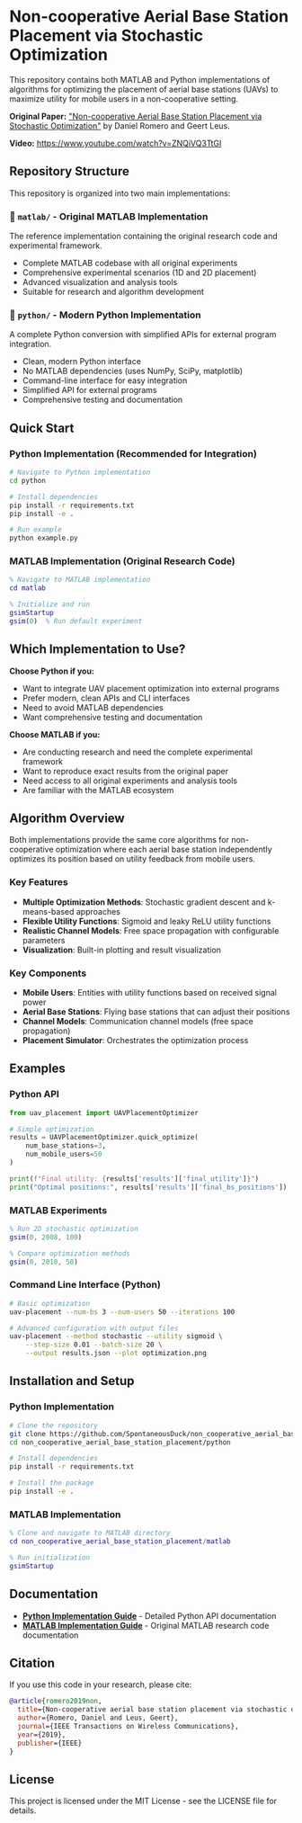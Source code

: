 

# Non-cooperative Aerial Base Station Placement via Stochastic Optimization

This repository contains both MATLAB and Python implementations of algorithms for optimizing the placement of aerial base stations (UAVs) to maximize utility for mobile users in a non-cooperative setting.

**Original Paper:** ["Non-cooperative Aerial Base Station Placement via Stochastic Optimization"](https://arxiv.org/abs/1905.03988) by Daniel Romero and Geert Leus.

**Video:** https://www.youtube.com/watch?v=ZNQiVQ3TtGI

## Repository Structure

This repository is organized into two main implementations:

### 📁 `matlab/` - Original MATLAB Implementation
The reference implementation containing the original research code and experimental framework.

- Complete MATLAB codebase with all original experiments
- Comprehensive experimental scenarios (1D and 2D placement)
- Advanced visualization and analysis tools
- Suitable for research and algorithm development

### 📁 `python/` - Modern Python Implementation  
A complete Python conversion with simplified APIs for external program integration.

- Clean, modern Python interface
- No MATLAB dependencies (uses NumPy, SciPy, matplotlib)
- Command-line interface for easy integration
- Simplified API for external programs
- Comprehensive testing and documentation

## Quick Start

### Python Implementation (Recommended for Integration)

```bash
# Navigate to Python implementation
cd python

# Install dependencies
pip install -r requirements.txt
pip install -e .

# Run example
python example.py
```

### MATLAB Implementation (Original Research Code)

```matlab
% Navigate to MATLAB implementation
cd matlab

% Initialize and run
gsimStartup
gsim(0)  % Run default experiment
```

## Which Implementation to Use?

**Choose Python if you:**
- Want to integrate UAV placement optimization into external programs
- Prefer modern, clean APIs and CLI interfaces
- Need to avoid MATLAB dependencies
- Want comprehensive testing and documentation

**Choose MATLAB if you:**
- Are conducting research and need the complete experimental framework
- Want to reproduce exact results from the original paper
- Need access to all original experiments and analysis tools
- Are familiar with the MATLAB ecosystem

## Algorithm Overview

Both implementations provide the same core algorithms for non-cooperative optimization where each aerial base station independently optimizes its position based on utility feedback from mobile users.

### Key Features

- **Multiple Optimization Methods**: Stochastic gradient descent and k-means-based approaches
- **Flexible Utility Functions**: Sigmoid and leaky ReLU utility functions  
- **Realistic Channel Models**: Free space propagation with configurable parameters
- **Visualization**: Built-in plotting and result visualization

### Key Components

- **Mobile Users**: Entities with utility functions based on received signal power
- **Aerial Base Stations**: Flying base stations that can adjust their positions
- **Channel Models**: Communication channel models (free space propagation)
- **Placement Simulator**: Orchestrates the optimization process

## Examples

### Python API

```python
from uav_placement import UAVPlacementOptimizer

# Simple optimization
results = UAVPlacementOptimizer.quick_optimize(
    num_base_stations=3,
    num_mobile_users=50
)

print(f"Final utility: {results['results']['final_utility']}")
print("Optimal positions:", results['results']['final_bs_positions'])
```

### MATLAB Experiments

```matlab
% Run 2D stochastic optimization  
gsim(0, 2008, 100)

% Compare optimization methods
gsim(0, 2010, 50)
```

### Command Line Interface (Python)

```bash
# Basic optimization
uav-placement --num-bs 3 --num-users 50 --iterations 100

# Advanced configuration with output files
uav-placement --method stochastic --utility sigmoid \
    --step-size 0.01 --batch-size 20 \
    --output results.json --plot optimization.png
```

## Installation and Setup

### Python Implementation

```bash
# Clone the repository
git clone https://github.com/SpontaneousDuck/non_cooperative_aerial_base_station_placement.git
cd non_cooperative_aerial_base_station_placement/python

# Install dependencies
pip install -r requirements.txt

# Install the package
pip install -e .
```

### MATLAB Implementation

```matlab
% Clone and navigate to MATLAB directory
cd non_cooperative_aerial_base_station_placement/matlab

% Run initialization
gsimStartup
```

## Documentation

- **[Python Implementation Guide](python/README.md)** - Detailed Python API documentation
- **[MATLAB Implementation Guide](matlab/README.md)** - Original MATLAB research code documentation

## Citation

If you use this code in your research, please cite:

```bibtex
@article{romero2019non,
  title={Non-cooperative aerial base station placement via stochastic optimization},
  author={Romero, Daniel and Leus, Geert},
  journal={IEEE Transactions on Wireless Communications},
  year={2019},
  publisher={IEEE}
}
```

## License

This project is licensed under the MIT License - see the LICENSE file for details.
